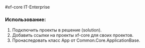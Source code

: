 #xf-core  IT-Enterprise
<h3>Использование:</h3>
<ol>
<li>Подключить проекты в решение (solution).</li>
<li>Добавить ссылки на проекты xf-core для своих проектов.</li>
<li>Пронаследовать класс App от Common.Core.ApplicationBase.</li>
</ol>
